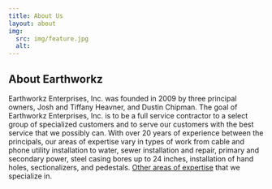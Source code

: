 ```yaml
---
title: About Us
layout: about
img:
  src: img/feature.jpg
  alt:
---
```


## About Earthworkz ##

Earthworkz Enterprises, Inc. was founded in 2009 by three principal owners, Josh and Tiffany Heavner, and Dustin Chipman. The goal of Earthworkz Enterprises, Inc. is to be a full service contractor to a select group of specialized customers and to serve our customers with the best service that we possibly can. With over 20 years of experience between the principals, our areas of expertise vary in types of work from cable and phone utility installation to water, sewer installation and repair, primary and secondary power, steel casing bores up to 24 inches, installation of hand holes, sectionalizers, and pedestals. <a href="services">Other areas of expertise</a> that we specialize in.
